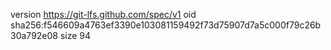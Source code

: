 version https://git-lfs.github.com/spec/v1
oid sha256:f546609a4763ef3390e103081159492f73d75907d7a5c000f79c26b30a792e08
size 94
